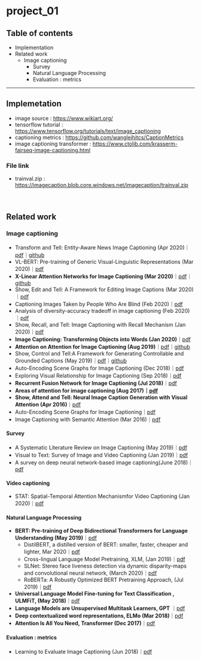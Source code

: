 # project_01

## Table of contents

- Implementation
- Related work
  - Image captioning
    - Survey
    - Natural Language Processing
    - Evaluation : metrics

    
---


## Implemetation
- image source : https://www.wikiart.org/
- tensorflow tutorial : https://www.tensorflow.org/tutorials/text/image_captioning
- captioning metrics : https://github.com/wangleihitcs/CaptionMetrics
- image captioning transformer : https://www.ctolib.com/krasserm-fairseq-image-captioning.html

### File link
- trainval.zip : https://imagecaption.blob.core.windows.net/imagecaption/trainval.zip
<br><br><br>

## Related work

### Image captioning

- Transform and Tell: Entity-Aware News Image Captioning (Apr 2020)｜[pdf](https://arxiv.org/abs/2004.08070)｜[github](https://github.com/alasdairtran/transform-and-tell)
- VL-BERT: Pre-training of Generic Visual-Linguistic Representations (Mar 2020)｜[pdf](https://openreview.net/forum?id=SygXPaEYvH)
- <b>X-Linear Attention Networks for Image Captioning (Mar 2020)</b>｜[pdf](https://arxiv.org/abs/2003.14080)｜[github](https://github.com/Panda-Peter/image-captioning)
- Show, Edit and Tell: A Framework for Editing Image Captions (Mar 2020)｜[pdf](https://arxiv.org/abs/2003.03107)
- Captioning Images Taken by People Who Are Blind (Feb 2020)｜[pdf](https://arxiv.org/abs/2002.08565)
- Analysis of diversity-accuracy tradeoff in image captioning (Feb 2020)｜[pdf](https://arxiv.org/abs/2002.11848)
- Show, Recall, and Tell: Image Captioning with Recall Mechanism (Jan 2020)｜[pdf](https://arxiv.org/abs/2001.05876)
- <b>Image Captioning: Transforming Objects into Words (Jan 2020)</b>｜[pdf](https://arxiv.org/abs/1906.05963)
- <b>Attention on Attention for Image Captioning (Aug 2019)</b>｜[pdf](https://arxiv.org/abs/1908.06954)｜[github](https://github.com/husthuaan/AoANet)
- Show, Control and Tell:A Framework for Generating Controllable and Grounded Captions (May 2019)｜[pdf](https://arxiv.org/pdf/1811.10652.pdf)｜[github](https://github.com/aimagelab/show-control-and-tell)
- Auto-Encoding Scene Graphs for Image Captioning (Dec 2018)｜[pdf](https://arxiv.org/abs/1812.02378)
- Exploring Visual Relationship for Image Captioning (Sep 2018)｜[pdf](https://arxiv.org/abs/1809.07041)
- <b>Recurrent Fusion Network for Image Captioning (Jul 2018)</b>｜[pdf](https://arxiv.org/abs/1807.09986)
- <b>Areas of attention for image captioning (Aug 2017)｜[pdf](https://arxiv.org/abs/1612.01033)</b>
- <b>Show, Attend and Tell: Neural Image Caption Generation with Visual Attention (Apr 2016)</b>｜[pdf](https://arxiv.org/abs/1502.03044)
- Auto-Encoding Scene Graphs for Image Captioning｜[pdf](https://arxiv.org/abs/1812.02378)
- Image Captioning with Semantic Attention (Mar 2016)｜[pdf](https://arxiv.org/abs/1603.03925)

#### Survey

- A Systematic Literature Review on Image Captioning (May 2019)｜[pdf](https://www.mdpi.com/2076-3417/9/10/2024)
- Visual to Text: Survey of Image and Video Captioning (Jan 2019)｜[pdf](https://www.researchgate.net/publication/330708929_Visual_to_Text_Survey_of_Image_and_Video_Captioning)
- A survey on deep neural network-based image captioning(June 2018)｜[pdf](https://link.springer.com/article/10.1007/s00371-018-1566-y)

#### Video captioning

- STAT: Spatial-Temporal Attention Mechanismfor Video Captioning (Jan 2020)｜[pdf](https://ieeexplore.ieee.org/stamp/stamp.jsp?tp=&arnumber=8744407&tag=1)

#### Natural Language Processing
- <b>BERT: Pre-training of Deep Bidirectional Transformers for Language Understanding (May 2019)</b>｜[pdf](https://arxiv.org/abs/1810.04805)
  - DistilBERT, a distilled version of BERT: smaller, faster, cheaper and lighter, Mar 2020｜[pdf](https://arxiv.org/abs/1910.01108)
  - Cross-lingual Language Model Pretraining, XLM, (Jan 2019)｜[pdf](https://arxiv.org/abs/1901.07291)
  - SLNet: Stereo face liveness detection via dynamic disparity-maps and convolutional neural network, (March 2020)｜[pdf](https://www.sciencedirect.com/science/article/abs/pii/S0957417419307195)
  - RoBERTa: A Robustly Optimized BERT Pretraining Approach, (Jul 2019)｜[pdf](https://arxiv.org/abs/1907.11692)
- <b>Universal Language Model Fine-tuning for Text Classification , ULMFiT, (May 2018)</b>｜[pdf](https://arxiv.org/abs/1801.06146v5)
- <b>Language Models are Unsupervised Multitask Learners, GPT</b> ｜[pdf](https://d4mucfpksywv.cloudfront.net/better-language-models/language_models_are_unsupervised_multitask_learners.pdf)
- <b>Deep contextualized word representations, ELMo (Mar 2018)</b>｜[pdf](https://arxiv.org/abs/1802.05365v2)
- <b>Attention Is All You Need, Transformer (Dec 2017)</b>｜[pdf](https://arxiv.org/abs/1706.03762)

#### Evaluation : metrics

- Learning to Evaluate Image Captioning (Jun 2018)｜[pdf](https://arxiv.org/abs/1806.06422)

